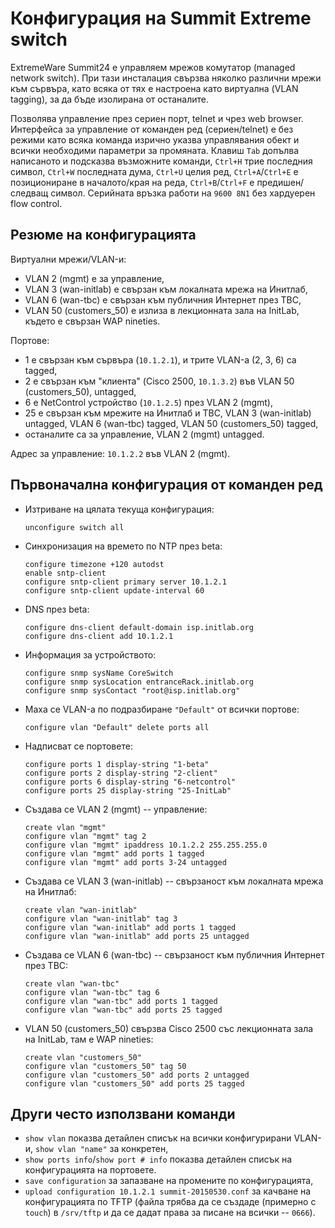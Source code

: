# Конфигурация на Summit Extreme switch

ExtremeWare Summit24 е управляем мрежов комутатор (managed network switch). При тази инсталация свързва няколко различни мрежи към сървъра, като всяка от тях е настроена като виртуална (VLAN tagging), за да бъде изолирана от останалите.

Позволява управление през сериен порт, telnet и чрез web browser. Интерфейса за управление от команден ред (сериен/telnet) е без режими като всяка команда изрично указва управлявания обект и всички необходими параметри за промяната. Клавиш `Tab` допълва написаното и подсказва възможните команди, `Ctrl+H` трие последния символ, `Ctrl+W` последната дума, `Ctrl+U` целия ред, `Ctrl+A`/`Ctrl+E` е позициониране в началото/края на реда, `Ctrl+B`/`Ctrl+F` е предишен/следващ символ. Серийната връзка работи на `9600 8N1` без хардуерен flow control.

## Резюме на конфигурацията

Виртуални мрежи/VLAN-и:

  * VLAN 2 (mgmt) е за управление,
  * VLAN 3 (wan-initlab) е свързан към локалната мрежа на Инитлаб,
  * VLAN 6 (wan-tbc) е свързан към публичния Интернет през TBC,
  * VLAN 50 (customers_50) е излиза в лекционната зала на InitLab, където е свързан WAP nineties.

Портове:

  * 1 е свързан към сървъра (`10.1.2.1`), и трите VLAN-а (2, 3, 6) са tagged,
  * 2 е свързан към "клиента" (Cisco 2500, `10.1.3.2`) във VLAN 50 (customers_50), untagged,
  * 6 e NetControl устройство (`10.1.2.5`) през VLAN 2 (mgmt),
  * 25 е свързан към мрежите на Инитлаб и TBC, VLAN 3 (wan-initlab) untagged, VLAN 6 (wan-tbc) tagged, VLAN 50 (customers_50) tagged,
  * останалите са за управление, VLAN 2 (mgmt) untagged.

Адрес за управление: `10.1.2.2` във VLAN 2 (mgmt).

## Първоначална конфигурация от команден ред

  * Изтриване на цялата текуща конфигурация:

        unconfigure switch all

  * Синхронизация на времето по NTP през beta:

        configure timezone +120 autodst
        enable sntp-client
        configure sntp-client primary server 10.1.2.1
        configure sntp-client update-interval 60

  * DNS през beta:

        configure dns-client default-domain isp.initlab.org
        configure dns-client add 10.1.2.1

  * Информация за устройството:

        configure snmp sysName CoreSwitch
        configure snmp sysLocation entranceRack.initlab.org
        configure snmp sysContact "root@isp.initlab.org"

  * Маха се VLAN-а по подразбиране `"Default"` от всички портове:

        configure vlan "Default" delete ports all

  * Надписват се портовете:

        configure ports 1 display-string "1-beta"
        configure ports 2 display-string "2-client"
        configure ports 6 display-string "6-netcontrol"
        configure ports 25 display-string "25-InitLab"

  * Създава се VLAN 2 (mgmt) -- управление:

        create vlan "mgmt"
        configure vlan "mgmt" tag 2
        configure vlan "mgmt" ipaddress 10.1.2.2 255.255.255.0
        configure vlan "mgmt" add ports 1 tagged
        configure vlan "mgmt" add ports 3-24 untagged

  * Създава се VLAN 3 (wan-initlab) -- свързаност към локалната мрежа на Инитлаб:

        create vlan "wan-initlab"
        configure vlan "wan-initlab" tag 3
        configure vlan "wan-initlab" add ports 1 tagged
        configure vlan "wan-initlab" add ports 25 untagged

  * Създава се VLAN 6 (wan-tbc) -- свързаност към публичния Интернет през TBC:

        create vlan "wan-tbc"
        configure vlan "wan-tbc" tag 6
        configure vlan "wan-tbc" add ports 1 tagged
        configure vlan "wan-tbc" add ports 25 tagged

  * VLAN 50 (customers_50) свързва Cisco 2500 със лекционната зала на InitLab, там е WAP nineties:

        create vlan "customers_50"
        configure vlan "customers_50" tag 50
        configure vlan "customers_50" add ports 2 untagged
        configure vlan "customers_50" add ports 25 tagged

## Други често използвани команди

  * `show vlan` показва детайлен списък на всички конфигурирани VLAN-и, `show vlan "name"` за конкретен,
  * `show ports info`/`show port # info` показва детайлен списък на конфигурацията на портовете.
  * `save configuration` за запазване на промените по конфигурацията,
  * `upload configuration 10.1.2.1 summit-20150530.conf` за качване на конфигурацията по TFTP (файла трябва да се създаде (примерно с `touch`) в `/srv/tftp` и да се дадат права за писане на всички -- `0666`).
